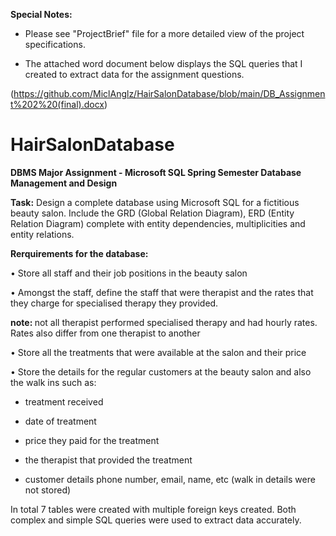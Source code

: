 <strong>Special Notes:</strong>

- Please see "ProjectBrief" file for a more detailed view of the project specifications.

- The attached word document below displays the SQL queries that I created to extract data for the assignment questions.  

(https://github.com/MiclAnglz/HairSalonDatabase/blob/main/DB_Assignment%202%20(final).docx) 

# HairSalonDatabase
<strong>DBMS Major Assignment - Microsoft SQL 
Spring Semester
Database Management and Design</strong>

<strong>Task:</strong>
Design a complete database using Microsoft SQL for a fictitious beauty salon. Include the GRD (Global Relation Diagram), ERD (Entity Relation Diagram)
complete with entity dependencies, multiplicities and entity relations.

<strong>Rerquirements for the database:</strong>

• Store all staff and their job positions in the beauty salon

• Amongst the staff, define the staff that were therapist and the rates that
they charge for specialised therapy they provided. 

<strong>note: </strong>not all therapist
performed specialised therapy and had hourly rates. Rates also differ from
one therapist to another

• Store all the treatments that were available at the salon and their price

• Store the details for the regular customers at the beauty salon and also the
walk ins such as:

  - treatment received
  
  - date of treatment
  
  - price they paid for the treatment
  
  - the therapist that provided the treatment
  
  - customer details phone number, email, name, etc (walk in details
were not stored)

In total 7 tables were created with multiple foreign keys created. Both complex and simple SQL queries were used to extract data accurately.
